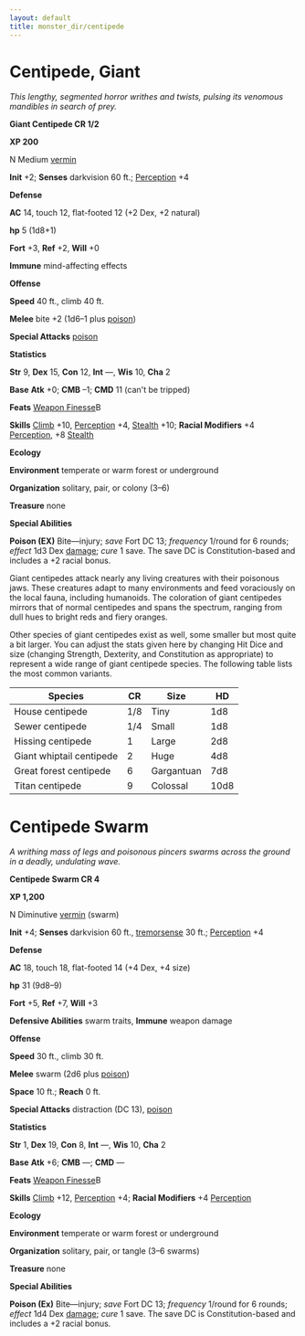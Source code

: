 ```yaml
---
layout: default
title: monster_dir/centipede
---
```

# Centipede, Giant

_This lengthy, segmented horror writhes and twists, pulsing its venomous mandibles in search of prey._

**Giant Centipede CR 1/2**

**XP 200**

N Medium [vermin](creatureTypes#_vermin)

**Init** +2; **Senses** darkvision 60 ft.; [Perception](../skill_dir/perception#_perception) +4

**Defense**

**AC** 14, touch 12, flat-footed 12 (+2 Dex, +2 natural)

**hp** 5 (1d8+1)

**Fort** +3, **Ref** +2, **Will** +0

**Immune** mind-affecting effects

**Offense**

**Speed** 40 ft., climb 40 ft.

**Melee** bite +2 (1d6–1 plus [poison](universalMonsterRules#_poison))

**Special Attacks** [poison](universalMonsterRules#_poison)

**Statistics**

**Str** 9, **Dex** 15, **Con** 12, **Int** —, **Wis** 10, **Cha** 2

**Base**  **Atk** +0; **CMB** –1; **CMD** 11 (can't be tripped)

**Feats** [Weapon Finesse](../feats#_weapon-finesse)B

**Skills** [Climb](../skill_dir/climb#_climb) +10, [Perception](../skill_dir/perception#_perception) +4, [Stealth](../skill_dir/stealth#_stealth) +10; **Racial Modifiers** +4 [Perception](../skill_dir/perception#_perception), +8 [Stealth](../skill_dir/stealth#_stealth)

**Ecology**

**Environment** temperate or warm forest or underground

**Organization** solitary, pair, or colony (3–6)

**Treasure** none

**Special Abilities**

**Poison (EX)** Bite—injury; _save_ Fort DC 13; _frequency_ 1/round for 6 rounds; _effect_ 1d3 Dex [damage](universalMonsterRules#_ability-damage-and-drain); _cure_ 1 save. The save DC is Constitution-based and includes a +2 racial bonus.

Giant centipedes attack nearly any living creatures with their poisonous jaws. These creatures adapt to many environments and feed voraciously on the local fauna, including humanoids. The coloration of giant centipedes mirrors that of normal centipedes and spans the spectrum, ranging from dull hues to bright reds and fiery oranges.

Other species of giant centipedes exist as well, some smaller but most quite a bit larger. You can adjust the stats given here by changing Hit Dice and size (changing Strength, Dexterity, and Constitution as appropriate) to represent a wide range of giant centipede species. The following table lists the most common variants.

| Species | CR | Size | HD |
| --- | --- | --- | --- |
| House centipede | 1/8 | Tiny | 1d8 |
| Sewer centipede | 1/4 | Small | 1d8 |
| Hissing centipede | 1 | Large | 2d8 |
| Giant whiptail centipede | 2 | Huge | 4d8 |
| Great forest centipede | 6 | Gargantuan | 7d8 |
| Titan centipede | 9 | Colossal | 10d8 |

# Centipede Swarm

_A writhing mass of legs and poisonous pincers swarms across the ground in a deadly, undulating wave._

**Centipede Swarm CR 4**

**XP 1,200**

N Diminutive [vermin](creatureTypes#_vermin) (swarm)

**Init** +4; **Senses** darkvision 60 ft., [tremorsense](universalMonsterRules#_tremorsense) 30 ft.; [Perception](../skill_dir/perception#_perception) +4

**Defense**

**AC** 18, touch 18, flat-footed 14 (+4 Dex, +4 size)

**hp** 31 (9d8–9)

**Fort** +5, **Ref** +7, **Will** +3

**Defensive Abilities** swarm traits, **Immune** weapon damage

**Offense**

**Speed** 30 ft., climb 30 ft.

**Melee** swarm (2d6 plus [poison](universalMonsterRules#_poison))

**Space** 10 ft.; **Reach** 0 ft.

**Special Attacks** distraction (DC 13), [poison](universalMonsterRules#_poison)

**Statistics**

**Str** 1, **Dex** 19, **Con** 8, **Int** —, **Wis** 10, **Cha** 2

**Base**  **Atk** +6; **CMB** —; **CMD** —

**Feats** [Weapon Finesse](../feats#_weapon-finesse)B

**Skills** [Climb](../skill_dir/climb#_climb) +12, [Perception](../skill_dir/perception#_perception) +4; **Racial Modifiers** +4 [Perception](../skill_dir/perception#_perception)

**Ecology**

**Environment** temperate or warm forest or underground

**Organization** solitary, pair, or tangle (3–6 swarms)

**Treasure** none

**Special Abilities**

**Poison (Ex)** Bite—injury; _save_ Fort DC 13; _frequency_ 1/round for 6 rounds; _effect_ 1d4 Dex [damage](universalMonsterRules#_ability-damage-and-drain); _cure_ 1 save. The save DC is Constitution-based and includes a +2 racial bonus.

